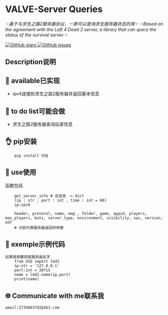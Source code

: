 
# VALVE-Server Queries
_✨基于与求生之路2服务器协议，一款可以查询求生服务器状态的库✨_</b>
_✨Based on the agreement with the Left 4 Dead 2 server, a library that can query the status of the survival server.✨_

<a href="https://github.com/Umamusume-Agnes-Digital/VSQ/stargazers">
    <img alt="GitHub stars" src="https://img.shields.io/github/stars/Umamusume-Agnes-Digital/VSQ?color=%09%2300BFFF&style=flat-square">
</a>
<a href="https://github.com/Umamusume-Agnes-Digital/VSQ/issues">
    <img alt="GitHub issues" src="https://img.shields.io/github/issues/Umamusume-Agnes-Digital/VSQ?color=Emerald%20green&style=flat-square">
</a>

## Description说明
        


## 🎉 available已实现
 - ipv4连接到求生之路2服务器并返回基本信息

## 📖 to do list可能会做
 - 求生之路2服务器查询玩家信息

## 👌 pip安装
        pip install VSQ


## 📖 use使用

函数包括

        get_server_info # 总信息 -> dict
        (ip : str , port : int , time : int = 60)
        ip:ipv4

        header, protocol, name, map_, folder, game, appid, players, max_players, bots, server_type, environment, visibility, vac, version, edf
        # 分别代表服务器返回的参数


## 🍻 exemple示例代码

    如果我想要获取服务器名字
        from VSQ import l4d2
        ip:str = '127.0.0.1' 
        port:int = 20715 
        name = l4d2.name(ip,port)
        print(name)

## 🌐 Communicate with me联系我

    email:Z735803792@163.com